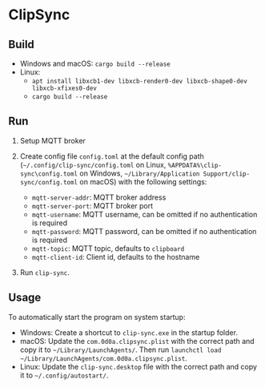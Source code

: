 # ClipSync

## Build

* Windows and macOS: `cargo build --release`
* Linux:
    * `apt install libxcb1-dev libxcb-render0-dev libxcb-shape0-dev libxcb-xfixes0-dev`
    * `cargo build --release`

## Run

1. Setup MQTT broker

2. Create config file `config.toml` at the default config path (`~/.config/clip-sync/config.toml` on Linux, `%APPDATA%\clip-sync\config.toml` on Windows, `~/Library/Application Support/clip-sync/config.toml` on macOS) with the following settings:

    * `mqtt-server-addr`: MQTT broker address
    * `mqtt-server-port`: MQTT broker port
    * `mqtt-username`: MQTT username, can be omitted if no authentication is required
    * `mqtt-password`: MQTT password, can be omitted if no authentication is required
    * `mqtt-topic`: MQTT topic, defaults to `clipboard`
    * `mqtt-client-id`: Client id, defaults to the hostname

3. Run `clip-sync`.

## Usage

To automatically start the program on system startup:

* Windows:
    Create a shortcut to `clip-sync.exe` in the startup folder.
* macOS:
    Update the `com.0d0a.clipsync.plist` with the correct path and copy it to `~/Library/LaunchAgents/`.
    Then run `launchctl load ~/Library/LaunchAgents/com.0d0a.clipsync.plist`.
* Linux:
    Update the `clip-sync.desktop` file with the correct path and copy it to `~/.config/autostart/`.
